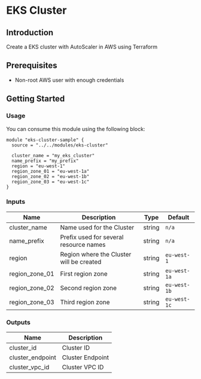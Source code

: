 # EKS Cluster

## Introduction

Create a EKS cluster with AutoScaler in AWS using Terraform

## Prerequisites

- Non-root AWS user with enough credentials

## Getting Started

### Usage

You can consume this module using the following block:

```
module "eks-cluster-sample" {
  source = "../../modules/eks-cluster"

  cluster_name = "my_eks_cluster"
  name_prefix = "my_prefix"
  region = "eu-west-1"
  region_zone_01 = "eu-west-1a"
  region_zone_02 = "eu-west-1b"
  region_zone_03 = "eu-west-1c"
}
```

### Inputs

Name                                 | Description                                           | Type     | Default  |
-------------------------------------|-------------------------------------------------------|----------|----------|
cluster_name                         | Name used for the Cluster                             | string   | `n/a`
name_prefix                          | Prefix used for several resource names                | string   | `n/a`
region                               | Region where the Cluster will be created              | string   | `eu-west-1`
region_zone_01                       | First region zone                                     | string   | `eu-west-1a`
region_zone_02                       | Second region zone                                    | string   | `eu-west-1b`
region_zone_03                       | Third region zone                                     | string   | `eu-west-1c`

### Outputs

Name                                   | Description
---------------------------------------|-------------
cluster_id                             | Cluster ID
cluster_endpoint                       | Cluster Endpoint
cluster_vpc_id                         | Cluster VPC ID
